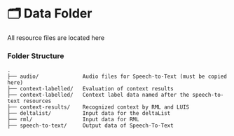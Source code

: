 # 🗂️ Data Folder

All resource files are located here


### Folder Structure
```
.
├── audio/              Audio files for Speech-to-Text (must be copied here)
├── context-labelled/   Evaluation of context results
├── context-labelled/   Context label data named after the speech-to-text resources
├── context-results/    Recognized context by RML and LUIS
├── deltalist/          Input data for the deltaList
├── rml/                Input data for RML
├── speech-to-text/     Output data of Speech-To-Text
```

